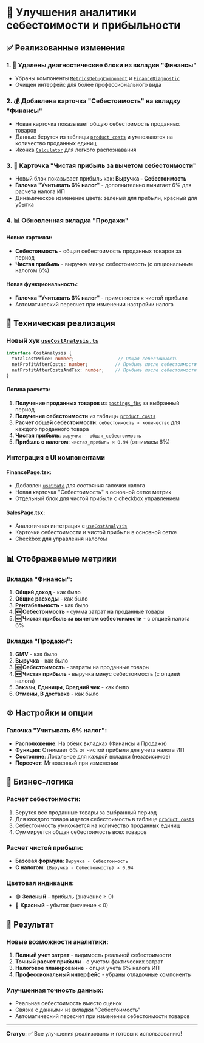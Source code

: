 # 🎯 **Улучшения аналитики себестоимости и прибыльности**

## ✅ **Реализованные изменения**

### 1. **🚫 Удалены диагностические блоки из вкладки "Финансы"**
- Убраны компоненты [`MetricsDebugComponent`](file://x:\dashboard%20ozon\src\pages\FinancePage.tsx) и [`FinanceDiagnostic`](file://x:\dashboard%20ozon\src\pages\FinancePage.tsx)
- Очищен интерфейс для более профессионального вида

### 2. **💰 Добавлена карточка "Себестоимость" на вкладку "Финансы"**
- Новая карточка показывает общую себестоимость проданных товаров
- Данные берутся из таблицы [`product_costs`](file://x:\dashboard%20ozon\src\hooks\useCostAnalysis.ts#L2-L2) и умножаются на количество проданных единиц
- Иконка [`Calculator`](file://x:\dashboard%20ozon\src\pages\FinancePage.tsx#L30-L30) для легкого распознавания

### 3. **🧮 Карточка "Чистая прибыль за вычетом себестоимости"**
- Новый блок показывает прибыль как: **Выручка - Себестоимость**
- **Галочка "Учитывать 6% налог"** - дополнительно вычитает 6% для расчета налога ИП
- Динамическое изменение цвета: зеленый для прибыли, красный для убытка

### 4. **📊 Обновленная вкладка "Продажи"**

#### Новые карточки:
- **Себестоимость** - общая себестоимость проданных товаров за период
- **Чистая прибыль** - выручка минус себестоимость (с опциональным налогом 6%)

#### Новая функциональность:
- **Галочка "Учитывать 6% налог"** - применяется к чистой прибыли
- Автоматический пересчет при изменении настройки налога

## 🔧 **Техническая реализация**

### **Новый хук [`useCostAnalysis.ts`](file://x:\dashboard%20ozon\src\hooks\useCostAnalysis.ts)**
```typescript
interface CostAnalysis {
  totalCostPrice: number;                // Общая себестоимость
  netProfitAfterCosts: number;          // Прибыль после себестоимости
  netProfitAfterCostsAndTax: number;    // Прибыль после себестоимости и налога
}
```

#### Логика расчета:
1. **Получение проданных товаров** из [`postings_fbs`](file://x:\dashboard%20ozon\src\hooks\useCostAnalysis.ts#L12-L12) за выбранный период
2. **Получение себестоимости** из таблицы [`product_costs`](file://x:\dashboard%20ozon\src\hooks\useCostAnalysis.ts#L21-L21)
3. **Расчет общей себестоимости**: `себестоимость × количество` для каждого проданного товара
4. **Чистая прибыль**: `выручка - общая_себестоимость`
5. **Прибыль с налогом**: `чистая_прибыль × 0.94` (отнимаем 6%)

### **Интеграция с UI компонентами**

#### **FinancePage.tsx**:
- Добавлен [`useState`](file://x:\dashboard%20ozon\src\pages\FinancePage.tsx#L1-L1) для состояния галочки налога
- Новая карточка "Себестоимость" в основной сетке метрик
- Отдельный блок для чистой прибыли с checkbox управлением

#### **SalesPage.tsx**:
- Аналогичная интеграция с [`useCostAnalysis`](file://x:\dashboard%20ozon\src\pages\SalesPage.tsx#L15-L15)
- Карточки себестоимости и чистой прибыли в основной сетке
- Checkbox для управления налогом

## 📊 **Отображаемые метрики**

### **Вкладка "Финансы"**:
1. **Общий доход** - как было
2. **Общие расходы** - как было  
3. **Рентабельность** - как было
4. **🆕 Себестоимость** - сумма затрат на проданные товары
5. **🆕 Чистая прибыль за вычетом себестоимости** - с опцией налога 6%

### **Вкладка "Продажи"**:
1. **GMV** - как было
2. **Выручка** - как было
3. **🆕 Себестоимость** - затраты на проданные товары
4. **🆕 Чистая прибыль** - выручка минус себестоимость (с опцией налога)
5. **Заказы, Единицы, Средний чек** - как было
6. **Отмены, В доставке** - как было

## ⚙️ **Настройки и опции**

### **Галочка "Учитывать 6% налог"**:
- **Расположение**: На обеих вкладках (Финансы и Продажи)
- **Функция**: Отнимает 6% от чистой прибыли для учета налога ИП
- **Состояние**: Локальное для каждой вкладки (независимое)
- **Пересчет**: Мгновенный при изменении

## 🎯 **Бизнес-логика**

### **Расчет себестоимости**:
1. Берутся все проданные товары за выбранный период
2. Для каждого товара ищется себестоимость в таблице [`product_costs`](file://x:\dashboard%20ozon\src\hooks\useCostAnalysis.ts#L21-L21)
3. Себестоимость умножается на количество проданных единиц
4. Суммируется общая себестоимость всех товаров

### **Расчет чистой прибыли**:
- **Базовая формула**: `Выручка - Себестоимость`
- **С налогом**: `(Выручка - Себестоимость) × 0.94`

### **Цветовая индикация**:
- 🟢 **Зеленый** - прибыль (значение ≥ 0)
- 🔴 **Красный** - убыток (значение < 0)

## 🚀 **Результат**

### **Новые возможности аналитики**:
1. **Полный учет затрат** - видимость реальной себестоимости
2. **Точный расчет прибыли** - с учетом фактических затрат  
3. **Налоговое планирование** - опция учета 6% налога ИП
4. **Профессиональный интерфейс** - убраны отладочные компоненты

### **Улучшенная точность данных**:
- Реальная себестоимость вместо оценок
- Связка с данными из вкладки "Себестоимость"
- Автоматический пересчет при изменении себестоимости товаров

---

**Статус**: ✅ Все улучшения реализованы и готовы к использованию!